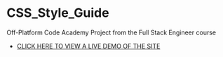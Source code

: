 # CSS_Style_Guide
Off-Platform Code Academy Project from the Full Stack Engineer course

* [CLICK HERE TO VIEW A LIVE DEMO OF THE SITE](https://searles9.github.io/CSS_Style_Guide/)
